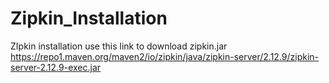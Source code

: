# Zipkin_Installation
ZIpkin installation
use this link to download zipkin.jar
https://repo1.maven.org/maven2/io/zipkin/java/zipkin-server/2.12.9/zipkin-server-2.12.9-exec.jar
